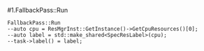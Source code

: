 #1.FallbackPass::Run

```
FallbackPass::Run
--auto cpu = ResMgrInst::GetInstance()->GetCpuResources()[0];
--auto label = std::make_shared<SpecResLabel>(cpu);
--task->label() = label;
```
